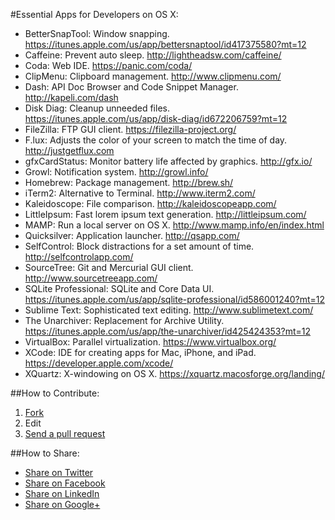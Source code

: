#Essential Apps for Developers on OS X:

- BetterSnapTool: Window snapping. https://itunes.apple.com/us/app/bettersnaptool/id417375580?mt=12
- Caffeine: Prevent auto sleep. http://lightheadsw.com/caffeine/
- Coda: Web IDE. https://panic.com/coda/
- ClipMenu: Clipboard management. http://www.clipmenu.com/
- Dash: API Doc Browser and Code Snippet Manager. http://kapeli.com/dash
- Disk Diag: Cleanup unneeded files. https://itunes.apple.com/us/app/disk-diag/id672206759?mt=12
- FileZilla: FTP GUI client. https://filezilla-project.org/
- F.lux: Adjusts the color of your screen to match the time of day. http://justgetflux.com
- gfxCardStatus: Monitor battery life affected by graphics. http://gfx.io/
- Growl: Notification system. http://growl.info/
- Homebrew: Package management. http://brew.sh/
- iTerm2: Alternative to Terminal. http://www.iterm2.com/
- Kaleidoscope: File comparison. http://kaleidoscopeapp.com/
- LittleIpsum: Fast lorem ipsum text generation. http://littleipsum.com/
- MAMP: Run a local server on OS X. http://www.mamp.info/en/index.html
- Quicksilver: Application launcher. http://qsapp.com/
- SelfControl: Block distractions for a set amount of time. http://selfcontrolapp.com/
- SourceTree: Git and Mercurial GUI client. http://www.sourcetreeapp.com/
- SQLite Professional: SQLite and Core Data UI. https://itunes.apple.com/us/app/sqlite-professional/id586001240?mt=12
- Sublime Text: Sophisticated text editing. http://www.sublimetext.com/
- The Unarchiver: Replacement for Archive Utility. https://itunes.apple.com/us/app/the-unarchiver/id425424353?mt=12
- VirtualBox: Parallel virtualization. https://www.virtualbox.org/
- XCode: IDE for creating apps for Mac, iPhone, and iPad. https://developer.apple.com/xcode/
- XQuartz: X-windowing on OS X. https://xquartz.macosforge.org/landing/

##How to Contribute:
1. [Fork](https://help.github.com/articles/fork-a-repo "Fork")
2. Edit
3. [Send a pull request](https://help.github.com/articles/using-pull-requests "Send a pull request")

##How to Share:
- [Share on Twitter](http://twitter.com/home?status=https://github.com/beninada/essential-mac-apps "Share on Twitter")
- [Share on Facebook](https://www.facebook.com/sharer/sharer.php?s=100&p%5Burl%5D=https://github.com/beninada/essential-mac-apps&p%5Bimages%5D%5B0%5D=&p%5Btitle%5D=Essential%20Mac%20Apps&p%5Bsummary%5D= "Share on Facebook")
- [Share on LinkedIn](http://www.linkedin.com/shareArticle?mini=true&url=https://github.com/beninada/essential-mac-apps "Share on LinkedIn")
- [Share on Google+](https://plus.google.com/share?url=https://github.com/beninada/essential-mac-apps "Share on Google+")
